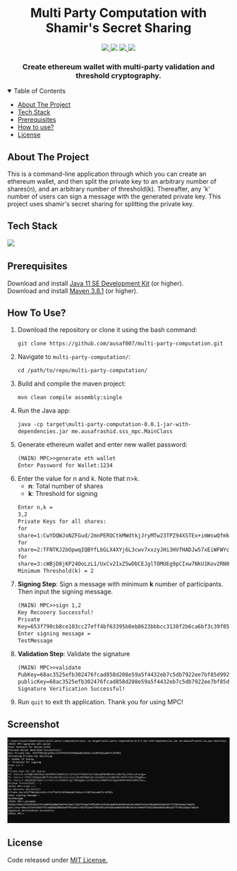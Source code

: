 <h1 align="center">Multi Party Computation with Shamir's Secret Sharing</h1>
<p align="center">
  <a aria-label="GitHub license" href="https://github.com/ausaf007/multi-party-computation/blob/master/LICENSE" target="_blank">
    <img src= "https://img.shields.io/badge/LICENSE-MIT-brightgreen?style=for-the-badge" />
  </a>
  <a aria-label="Build Status" target="_blank">
    <img src="https://img.shields.io/badge/build-passing-brightgreen?style=for-the-badge" />
  </a>
  <a aria-label="GitHub contributors" href="https://github.com/ausaf007/multi-party-computation/graphs/contributors" target="_blank">
    <img src="https://img.shields.io/badge/Contributors-1-brightgreen?style=for-the-badge" />
  </a>
  <a aria-label="linkedin-shield" href="https://www.linkedin.com/in/md-ausaf-rashid/" target="_blank">
    <img src="https://img.shields.io/badge/-LinkedIn-black.svg?style=for-the-badge&logo=linkedin&colorB=555" />
  </a>
</p>

<h3 align="center">Create ethereum wallet with multi-party validation and threshold cryptography.  </h3>

<!-- TABLE OF CONTENTS -->
<details open>
  <summary>Table of Contents</summary>
  <ul>
    <li><a href="#about-the-project">About The Project</a></li>
    <li><a href="#tech-stack">Tech Stack</a></li>
    <li><a href="#prerequisites">Prerequisites</a></li>
    <li><a href="#how-to-use">How to use?</a></li>
    <li><a href="#license">License</a></li>
  </ul>
</details>

## About The Project

This is a command-line application through which you can create an ethereum wallet, and then split the private key to 
an arbitrary number of shares(n), and an arbitrary number of threshold(k). Thereafter, any 'k' number of users can 
sign a message with the generated private key. This project uses shamir's secret sharing for splitting the private key. 

## Tech Stack

[![](https://img.shields.io/badge/Built_with-Java-red?style=for-the-badge&logo=Java)](https://www.java.com/)

## Prerequisites

Download and install [Java 11 SE Development Kit](https://www.oracle.com/java/technologies/downloads/#java11) (or higher).  
Download and install [Maven 3.8.1](https://maven.apache.org/install.html) (or higher).

## How To Use?

1. Download the repository or clone it using the bash command:
   ``` 
   git clone https://github.com/ausaf007/multi-party-computation.git
   ```
2. Navigate to `multi-party-computation/`:
   ``` 
   cd /path/to/repo/multi-party-computation/
   ```
3. Build and compile the maven project:
   ``` 
   mvn clean compile assembly:single
   ```
4. Run the Java app:
   ``` 
   java -cp target\multi-party-computation-0.0.1-jar-with-dependencies.jar me.ausafrashid.sss_mpc.MainClass
   ```
5. Generate ethereum wallet and enter new wallet password:
   ``` 
   (MAIN) MPC>>generate eth wallet
   Enter Password for Wallet:1234
   ```
6. Enter the value for n and k. Note that n>k.
   * **n**: Total number of shares
   * **k**: Threshold for signing
   ``` 
   Enter n,k =
   3,2
   Private Keys for all shares:
   for share=1:CwYDQWJoNZFGud/2mnPEROCtkMWdtkjJryMTw23TPZ94XSTEx+imWswQfmk98BI93zTAdkvGLytYEKxsoFny3g==
   for share=2:TFNTKJ2bOpwqIQBYfLbGLX4XYj6L3cwv7xxzyJHi3HVfHADJw57xEiWFWYcprmzQ887BSTXN+PzlhRaT8fqg9A==
   for share=3:cWBjD8jKP24OoLzL1/UxCv2IxZ5wDbCEJglTOMUEg9pCIxw7NkU1Kov2RN0lbUaLHpg3XB89tbGO9onGN5tnGw==
   Minimum Threshold(k) = 2
   ```
7. **Signing Step**: Sign a message with minimum **k** number of participants. Then input the signing message.
   ``` 
   (MAIN) MPC>>sign 1,2
   Key Recovery Successful!
   Private Key=653f790cb8ce103cc27eff4bf63395b0eb8623bbbcc3138f2b6ca6bf3c39f851
   Enter signing message =
   TestMessage
   ```
8. **Validation Step**: Validate the signature
   ```
   (MAIN) MPC>>validate
   PubKey=68ac3525efb302476fcad858d208e59a5f4432eb7c5db7922ee7bf85d9922afb201ab0494db50d7e6c8c440a9f1b9d328ba98d45d841b677678b2ddda27e8b39
   publicKey=68ac3525efb302476fcad858d208e59a5f4432eb7c5db7922ee7bf85d9922afb201ab0494db50d7e6c8c440a9f1b9d328ba98d45d841b677678b2ddda27e8b39
   Signature Verification Successful!
   ```
9. Run `quit` to exit th application. Thank you for using MPC!

## Screenshot

![Preview](./screenshot/running-steps.png)

## License
Code released under [MIT License.](https://github.com/ausaf007/multi-party-computation/blob/master/LICENSE)